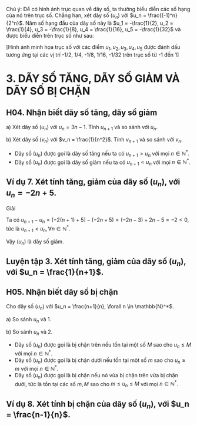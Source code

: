 Chú ý: Để có hình ảnh trực quan về dãy số, ta thường biểu diễn các số hạng của nó trên trục số. Chẳng hạn, xét dãy số $(u_n)$ với $u_n = \frac{(-1)^n}{2^n}$. Năm số hạng đầu của dãy số này là $u_1 = -\frac{1}{2}, u_2 = \frac{1}{4}, u_3 = -\frac{1}{8}, u_4 = \frac{1}{16}, u_5 = -\frac{1}{32}$ và được biểu diễn trên trục số như sau:

[Hình ảnh minh họa trục số với các điểm $u_1, u_2, u_3, u_4, u_5$ được đánh dấu tương ứng tại các vị trí -1/2, 1/4, -1/8, 1/16, -1/32 trên trục số từ -1 đến 1]

# 3. DÃY SỐ TĂNG, DÃY SỐ GIẢM VÀ DÃY SỐ BỊ CHẶN

## H04. Nhận biết dãy số tăng, dãy số giảm

a) Xét dãy số $(u_n)$ với $u_n = 3n - 1$. Tính $u_{n+1}$ và so sánh với $u_n$.

b) Xét dãy số $(v_n)$ với $v_n = \frac{1}{n^2}$. Tính $v_{n+1}$ và so sánh với $v_n$.

- Dãy số $(u_n)$ được gọi là dãy số tăng nếu ta có $u_{n+1} > u_n$ với mọi $n \in \mathbb{N}^*$.
- Dãy số $(u_n)$ được gọi là dãy số giảm nếu ta có $u_{n+1} < u_n$ với mọi $n \in \mathbb{N}^*$.

## Ví dụ 7. Xét tính tăng, giảm của dãy số $(u_n)$, với $u_n = -2n + 5$.

Giải

Ta có
$u_{n+1} - u_n = [-2(n + 1) + 5] - (-2n + 5) = (-2n - 3) + 2n - 5 = -2 < 0$, tức là $u_{n+1} < u_n, \forall n \in \mathbb{N}^*$.

Vậy $(u_n)$ là dãy số giảm.

## Luyện tập 3. Xét tính tăng, giảm của dãy số $(u_n)$, với $u_n = \frac{1}{n+1}$.

## H05. Nhận biết dãy số bị chặn

Cho dãy số $(u_n)$ với $u_n = \frac{n+1}{n}, \forall n \in \mathbb{N}^*$.

a) So sánh $u_n$ và 1.

b) So sánh $u_n$ và 2.

- Dãy số $(u_n)$ được gọi là bị chặn trên nếu tồn tại một số $M$ sao cho $u_n \leq M$ với mọi $n \in \mathbb{N}^*$.
- Dãy số $(u_n)$ được gọi là bị chặn dưới nếu tồn tại một số $m$ sao cho $u_n \geq m$ với mọi $n \in \mathbb{N}^*$.
- Dãy số $(u_n)$ được gọi là bị chặn nếu nó vừa bị chặn trên vừa bị chặn dưới, tức là tồn tại các số $m, M$ sao cho $m \leq u_n \leq M$ với mọi $n \in \mathbb{N}^*$.

## Ví dụ 8. Xét tính bị chặn của dãy số $(u_n)$, với $u_n = \frac{n-1}{n}$.